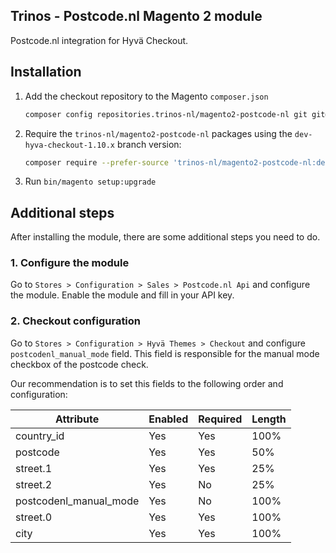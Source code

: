 ## Trinos - Postcode.nl Magento 2 module

Postcode.nl integration for Hyvä Checkout.

## Installation

1. Add the checkout repository to the Magento `composer.json`
    ```sh
    composer config repositories.trinos-nl/magento2-postcode-nl git git@github.com:trinos-nl/magento2-postcode-nl.git
    ```

2. Require the `trinos-nl/magento2-postcode-nl` packages using the `dev-hyva-checkout-1.10.x` branch version:
    ```sh
    composer require --prefer-source 'trinos-nl/magento2-postcode-nl:dev-hyva-checkout-1.10.x'
    ```

3. Run `bin/magento setup:upgrade`

## Additional steps

After installing the module, there are some additional steps you need to do.

### 1. Configure the module

Go to `Stores > Configuration > Sales > Postcode.nl Api` and configure the module.
Enable the module and fill in your API key.

### 2. Checkout configuration

Go to `Stores > Configuration > Hyvä Themes > Checkout` and configure `postcodenl_manual_mode` field.
This field is responsible for the manual mode checkbox of the postcode check.

Our recommendation is to set this fields to the following order and configuration:

| Attribute              | Enabled | Required | Length |
|------------------------|---------|----------|--------|
| country_id             | Yes     | Yes      | 100%   |
| postcode               | Yes     | Yes      | 50%    |
| street.1               | Yes     | Yes      | 25%    |
| street.2               | Yes     | No       | 25%    |
| postcodenl_manual_mode | Yes     | No       | 100%   |
| street.0               | Yes     | Yes      | 100%   |
| city                   | Yes     | Yes      | 100%   |
